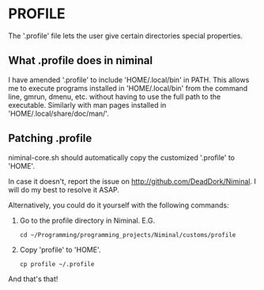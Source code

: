 PROFILE
=======

The '.profile' file lets the user give certain directories special properties.

What .profile does in niminal
-----------------------------

I have amended '.profile' to include 'HOME/.local/bin' in PATH. This allows me to execute programs installed in 'HOME/.local/bin' from the command line, gmrun, dmenu, etc. without having to use the full path to the executable. Similarly with man pages installed in 'HOME/.local/share/doc/man/'.

Patching .profile
-----------------

niminal-core.sh should automatically copy the customized '.profile' to 'HOME'.

In case it doesn't, report the issue on <http://github.com/DeadDork/Niminal>. I will do my best to resolve it ASAP.

Alternatively, you could do it yourself with the following commands:

1.	Go to the profile directory in Niminal. E.G.

		cd ~/Programming/programming_projects/Niminal/customs/profile

2.	Copy 'profile' to 'HOME'.

		cp profile ~/.profile

And that's that!
